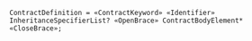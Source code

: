 <!-- This file is generated automatically by infrastructure scripts. Please don't edit by hand. -->

```{ .ebnf .slang-ebnf #ContractDefinition }
ContractDefinition = «ContractKeyword» «Identifier» InheritanceSpecifierList? «OpenBrace» ContractBodyElement* «CloseBrace»;
```
